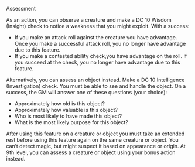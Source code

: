 Assessment

As an action, you can observe a creature and make a DC 10 Wisdom (Insight) check to notice a weakness that you might exploit. With a success:  
- If you make an attack roll against the creature you have advantage. Once you make a successful attack roll, you no longer have advantage due to this feature.
- If you make a contested ability check,you have advantage on the roll. If you succeed at the check, you no longer have advantage due to this feature.

Alternatively, you can assess an object instead. Make a DC 10 Intelligence (Investigation) check. You must be able to see and handle the object. On a success, the GM will answer one of these questions (your choice):

- Approximately how old is this object?
- Approximately how valuable is this object?
- Who is most likely to have made this object?
- What is the most likely purpose for this object?

After using this feature on a creature or object you must take an extended rest before using this feature again on the same creature or object. You can’t detect magic, but might suspect it based on appearance or origin. At 9th level, you can assess a creature or object using your bonus action instead.